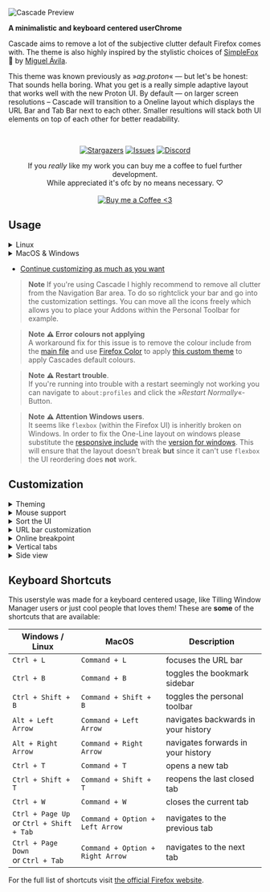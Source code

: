 ![Cascade Preview](assets/preview.webp)

**A minimalistic and keyboard centered userChrome**

Cascade aims to remove a lot of the subjective clutter default Firefox comes with. The theme is also highly inspired by the stylistic choices of [SimpleFox](https://github.com/migueravila/SimpleFox) 🦊 by [Miguel Ávila](https://github.com/migueravila).

This theme was known previously as »*ag.proton*« — but let's be honest: That sounds hella boring. What you get is a really simple adaptive layout that works well with the new Proton UI. By default — on larger screen resolutions – Cascade will transition to a Oneline layout which displays the URL Bar and Tab Bar next to each other. Smaller resultions will stack both UI elements on top of each other for better readability.

<br>

<div align="center">

  [![Stargazers](https://img.shields.io/github/stars/andreasgrafen/cascade?style=for-the-badge&color=F19066&labelColor=1E2021)](https://github.com/andreasgrafen/cascade/stargazers)
  [![Issues](https://img.shields.io/github/issues/andreasgrafen/cascade?style=for-the-badge&color=FC5C65&labelColor=1E2021)](https://github.com/andreasgrafen/cascade/issues)
  [![Discord](https://img.shields.io/discord/837559961194070026?label=FFCSS+Discord&style=for-the-badge&color=786FA6&labelColor=1E2021)](https://discord.gg/jrrw7Eg6sj)

  If you *really* like my work you can buy me a coffee to fuel further development.<br>
  While appreciated it's ofc by no means necessary. ♡<br><br>
  [![Buy me a Coffee <3](https://img.shields.io/static/v1?label=&message=Buy%20me%20a%20Coffee&style=for-the-badge&color=e6e9ef&labelColor=ccd0da&logo=kofi)](https://ko-fi.com/andreasgrafen)

</div>

## Usage

<details>
  <summary>Linux</summary>

  - Default
  ```sh
  sh <(curl https://raw.githubusercontent.com/andreasgrafen/cascade/main/installer/default.sh)
  ```
  - gruvbox
  ```sh
  sh <(curl https://raw.githubusercontent.com/andreasgrafen/cascade/main/installer/gruvbox.sh)
  ```
  - rosepine-default
  ```sh
  sh <(curl https://raw.githubusercontent.com/andreasgrafen/cascade/main/installer/rosepine-default.sh)
  ```
  - rosepine-moon
  ```sh
  sh <(curl https://raw.githubusercontent.com/andreasgrafen/cascade/main/installer/rosepine-moon.sh)
  ```
  - catppuccin-frappe
  ```sh
  sh <(curl https://raw.githubusercontent.com/andreasgrafen/cascade/main/installer/catppuccin-frappe.sh)
  ```
  - catppuccin-macchiato
  ```sh
  sh <(curl https://raw.githubusercontent.com/andreasgrafen/cascade/main/installer/catppuccin-macchiato.sh)
  ```
  - catppuccin-mocha
  ```sh
  sh <(curl https://raw.githubusercontent.com/andreasgrafen/cascade/main/installer/catppuccin-mocha.sh)
  ```
  > **Note** On NixOS, you can modify `toolkit.legacyUserProfileCustomizations.stylesheets` by setting `"DisableProfileCustomizations": true` on your `policies` config, or execute one of the installer scripts using `post-build-hook = installer.sh`

  > **Note** You can configure it manually following the MacOS and Windows steps with the next path for Linux `$HOME/.mozilla/firefox/######.default-release/`
</details>

<details>
  <summary>MacOS & Windows</summary>

  - Type `about:config` into your URL bar. Click on the **I accept the risk** button if you're shown a warning.
  - Seach for **`toolkit.legacyUserProfileCustomizations.stylesheets`** and set it to **`true`**.
  - Go to your profile folder:
      - MacOS: `Users/[USERNAME]/Library/Application Support/Firefox/Profiles/######.default-release`
      - Windows: `C:\Users\[USERNAME]\AppData\Roaming\Mozilla\Firefox\Profiles\######.default-release`
  - Copy the `chrome` folder into your profile and restart<sup>1)</sup> Firefox.
</details>

- [Continue customizing as much as you want](#customization)

> **Note** If you're using Cascade I highly recommend to remove all clutter from the Navigation Bar area. To do so rightclick your bar and go into the customization settings. You can move all the icons freely which allows you to place your Addons within the Personal Toolbar for example.

> **Note** **⚠️ Error colours not applying**<br>
A workaround fix for this issue is to remove the colour include from the [main file](chrome/userChrome.css) and use [Firefox Color](https://addons.mozilla.org/en-GB/firefox/addon/firefox-color/) to apply [this custom theme](https://color.firefox.com/?theme=XQAAAAL8AAAAAAAAAABBKYhm849SCia2CaaEGccwS-xMDPr15o6H0LddKi1zZz7p7H23MOXwiWJCP8Eczt9O0cwm8bbmvpd20uiOFG8WawCZcXzraYdfXj2HrWgd4IgJK7QchIStW1KXpQGYxo9DHahUGJEmoKprdWRKoHPzcBH145YsTnnZq5DK71QEUg2RSwksm6Vs6Y7i7Y-4K-wFjfvAbb__jUJAAA) to apply Cascades default colours.

> **Note** **⚠️ Restart trouble**.<br>
If you're running into trouble with a restart seemingly not working you can navigate to `about:profiles` and click the »*Restart Normally*«-Button.<br>

> **Note** **⚠️ Attention Windows users**.<br>
It seems like `flexbox` (within the Firefox UI) is inheritly broken on Windows. In order to fix the One-Line layout on windows please substitute the [responsive include](chrome/includes/cascade-responsive.css) with the [version for windows](chrome/includes/cascade-responsive-windows-fix.css). This will ensure that the layout doesn't break **but** since it can't use `flexbox` the UI reordering does **not** work.<br>

## Customization

<details>
  <summary>Theming</summary>

  Set your theme: You can change between multiple themes by replacing the content in `chrome/includes/cascade-colours.css` with one of the themes in `integrations/theme/theme.css`

  This are the themes available:

  Rosé Pine
  <img src="https://raw.githubusercontent.com/andreasgrafen/cascade/main/assets/cascade-rosepine.webp"/>
  Catppuccin
  <img src="https://raw.githubusercontent.com/andreasgrafen/cascade/main/assets/cascade-ctp.webp"/>
  Catppuccin Latte
  <img src="https://raw.githubusercontent.com/andreasgrafen/cascade/main/assets/cascade-ctp-latte.webp"/>
  Catppuccin Frappe
  <img src="https://raw.githubusercontent.com/andreasgrafen/cascade/main/assets/cascade-ctp-frappe.webp"/>
  Catppuccin Macchiato
  <img src="https://raw.githubusercontent.com/andreasgrafen/cascade/main/assets/cascade-ctp-macchiato.webp"/>
  Catppuccin Mocha
  <img src="https://raw.githubusercontent.com/andreasgrafen/cascade/main/assets/cascade-ctp-mocha.webp"/>
</details>

<details>
  <summary>Mouse support</summary>

  Cascade offers an [alternative config file](chrome/includes/cascade-config-mouse.css) that reintroduces some of the UI elements that are necessary to use Firefox with a mouse. To use these settings simply substitue the regular config include with the one for mouse support.

  This config brings back:
  * Navigation Buttons
  * the URL Bar Bookmark Button
  * the Hamburger Menu
  * Tab Close Buttons (on hover)

  If the buttons inside the URL Bar are off you may need to change the `--uc-page-action-margin` variable in the config as the necessary margin seems to differ depending on ones setup.
</details>

<details>
  <summary>Sort the UI</summary>

  In the [Cascade config](chrome/includes/cascade-config.css) you can set different ways of how the UI elements are layed out. The URL Bar, Tab Bar and Personal Toolbar can be arranged in different stacks; do you want the Toolbar to be on top or the URL and Tab Bar? Tabs on the left with the URL Bar to the right? No problem!

  ```css
  /*  Position of the Personal Toolbar
   *  possible values:
   *  0 – toolbar on top
   *  4 – toolbar on bottom
   */ --uc-toolbar-position: 0;
  ```

  ```css
  /*  Position of the URL Bar
   *  possible values:
   *  1 – tabs on the right
   *  3 – tabs on the left
   */ --uc-urlbar-position: 1;
  ```
  <!-- previews -->
  <img src="https://raw.githubusercontent.com/andreasgrafen/cascade/main/assets/cascade-toolbar-top.webp"/>
  <img src="https://raw.githubusercontent.com/andreasgrafen/cascade/main/assets/cascade-toolbar-bottom.webp"/>
  <img src="https://raw.githubusercontent.com/andreasgrafen/cascade/main/assets/cascade-urlbar-right.webp"/>
</details>

<details>
  <summary>URL bar customization</summary>

  You can freely set your desired URL Bar width from within the [config](chrome/includes/cascade-config.css) where the `min-width` setting is the default URL Bar width and `max-width` is the width of the focused URL Bar. Those can be different in order to make more room for the URL Bar when you actually want to use it.

  ```css
  /*  Width of the URL Bar for the Oneline layout
   *  If enabled the max-width is applied on focus
   *  otherwise the URL Bar will always be it's min-width
   */ --uc-urlbar-min-width: 30vw;
      --uc-urlbar-max-width: 45vw;
  ```

  If you set the `min-width` to `0vw` and the `max-width` to `100vw` you can also completely hide the URL Bar as long as it's not focused.

  <!-- previews -->
  <img src="https://raw.githubusercontent.com/andreasgrafen/cascade/main/assets/cascade-urlbar.webp"/>
</details>

<details>
  <summary>Online breakpoint</summary>

  If you'd like to have Cascade transition into it's Oneline layout on either smaller or larger sizes you can simply do so by changing the breakpoint value in the [responsive include](chrome/includes/cascade-responsive.css) file. If you don't want Cascade to break to the Oneline layout at all remove it from the [userChrome.css](chrome/userChrome.css) file

  ```css
  @media (min-width: 1000px) {

    […]

  }
  ```
</details>

<details>
  <summary>Vertical tabs</summary>

  1. Download the [Tab Center Reborn Addon](https://addons.mozilla.org/en-GB/firefox/addon/tabcenter-reborn/)
  2. Copy the contents of [integrations/tabcenter-reborn/tabcenter-reborn.css](integrations/tabcenter-reborn/tabcenter-reborn.css) into the Addons settings
  3. Import the [integrations/tabcenter-reborn/cascade-tcr.css](integrations/tabcenter-reborn/cascade-tcr.css) into the [userChrome.css](chrome/userChrome.css)
  <!-- previews -->
  <img src="https://raw.githubusercontent.com/andreasgrafen/cascade/main/assets/cascade-tcr.webp"/>
</details>

<details>
  <summary>Side view</summary>

  [Mozilla's Side View](https://addons.mozilla.org/en-GB/firefox/addon/side-view/) is an Addon that allows you to open a second Website within the Sidebar of your Browser. Cascades integration gets rid of the header, moves the »*Close*«-Button to the bottom, and allows the sidebar to be up to 50% of your browsers width.
  1. Download the [Side View Addon](https://addons.mozilla.org/en-GB/firefox/addon/side-view/)
  2. Import the [integrations/side-view/cascade-sideview.css](integrations/side-view/cascade-sideview.css) into the [userChrome.css](chrome/userChrome.css)
</details>

## Keyboard Shortcuts

This userstyle was made for a keyboard centered usage, like Tilling Window Manager users or just cool people that loves them!
These are **some** of the shortcuts that are available:

| Windows / Linux                              | MacOS                            | Description                         |
| -------------------------------------------- | -------------------------------- | ----------------------------------- |
| `Ctrl + L`                                   | `Command + L`                    | focuses the URL bar                 |
| `Ctrl + B`                                   | `Command + B`                    | toggles the bookmark sidebar        |
| `Ctrl + Shift + B`                           | `Command + Shift + B`            | toggles the personal toolbar        |
| `Alt + Left Arrow`                           | `Command + Left Arrow`           | navigates backwards in your history |
| `Alt + Right Arrow`                          | `Command + Right Arrow`          | navigates forwards in your history  |
| `Ctrl + T`                                   | `Command + T`                    | opens a new tab                     |
| `Ctrl + Shift + T`                           | `Command + Shift + T`            | reopens the last closed tab         |
| `Ctrl + W`                                   | `Command + W`                    | closes the current tab              |
| `Ctrl + Page Up`<br/>or `Ctrl + Shift + Tab` | `Command + Option + Left Arrow`  | navigates to the previous tab       |
| `Ctrl + Page Down`<br/>or `Ctrl + Tab`       | `Command + Option + Right Arrow` | navigates to the next tab           |

For the full list of shortcuts visit [the official Firefox website](https://support.mozilla.org/en-US/kb/keyboard-shortcuts-perform-firefox-tasks-quickly).
